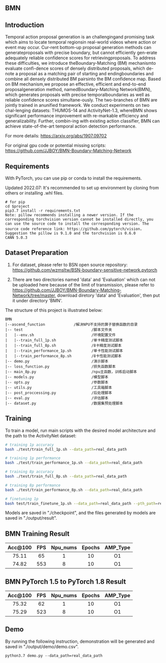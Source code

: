 ## BMN

## Introduction

Temporal action proposal generation is an challengingand promising task which aims to locate temporal regionsin real-world videos where action or event may occur. Cur-rent bottom-up proposal generation methods can generateproposals with precise boundary, but cannot efficiently gen-erate adequately reliable confidence scores for retrievingproposals. To address these difficulties, we introduce theBoundary-Matching (BM) mechanismto evaluate confi-dence scores of densely distributed proposals, which de-note a proposal as a matching pair of starting and endingboundaries and combine all densely distributed BM pairsinto the BM confidence map.  Based on BM mechanism,we propose an effective, efficient and end-to-end proposalgeneration method, namedBoundary-Matching Network(BMN), which generates proposals with precise temporalboundaries as well as reliable confidence scores simultane-ously. The two-branches of BMN are jointly trained in anunified framework. We conduct experiments on two chal-lenging datasets: THUMOS-14 and ActivityNet-1.3, whereBMN shows significant performance improvement with re-markable efficiency and generalizability. Further, combin-ing with existing action classifier, BMN can achieve state-of-the-art temporal action detection performance.

For more details: https://arxiv.org/abs/1907.09702

For original gpu code or potential missing scripts: https://github.com/JJBOY/BMN-Boundary-Matching-Network

## Requirements

With PyTorch, you can use pip or conda to install the requirements. 

Updated 2022.07: It's recommended to set up environment by cloning from others or installing .whl files. 

```
# for pip
cd $project
pip3.7 install -r requirements.txt
Note: pillow recommends installing a newer version. If the corresponding torchvision version cannot be installed directly, you can use the source code to install the corresponding version. The source code reference link: https://github.com/pytorch/vision，
Suggestion the pillow is 9.1.0 and the torchvision is 0.6.0
CANN 5.0.3
```

## Dataset Preparation

1. For dataset, please refer to BSN open source repository: https://github.com/wzmsltw/BSN-boundary-sensitive-network.pytorch

2. There are two directories named 'data' and 'Evaluation' which can not be uploaded here because of the limit of transmission, please refer to https://github.com/JJBOY/BMN-Boundary-Matching-Network/tree/master, download diretory 'data' and 'Evaluation', then put it under directory 'BMN'. 

The structure of this project is illustrated below:


```
BMN
|--ascend_function             /解决NPU不支持的算子替换函数的目录
|-- test                               /脚本文件夹
|   |--env.sh                          /环境配置文件
|   |--train_full_1p.sh                /单卡精度测试脚本
|   |--train_full_8p.sh                /8卡精度测试脚本
|   |--train_performance_1p.sh         /单卡性能测试脚本
|   |--train_performance_8p.sh         /8卡性能测试脚本
|-- demo.py                            /演示脚本
|-- loss_function.py                   /损失函数脚本
|-- main_8p.py                         /npu主函数，训练启动脚本
|-- models.py                          /模型脚本
|-- opts.py                            /参数脚本
|-- utils.py                           /工具箱脚本
|-- post_proccessing.py                /后处理脚本
|-- eval.py                            /评估脚本
|-- dataset.py                         /数据集预处理脚本

```



## Training

To train a model, run main scripts with the desired model architecture and the path to the ActivityNet dataset:

```bash
# training 1p accuracy
bash ./test/train_full_1p.sh --data_path=real_data_path

# training 1p performance
bash ./test/train_performance_1p.sh --data_path=real_data_path

# training 8p accuracy
bash ./test/train_full_8p.sh --data_path=real_data_path

# training 8p performance
bash ./test/train_performance_8p.sh --data_path=real_data_path

# finetuning 1p 
bash test/train_finetune_1p.sh --data_path=real_data_path --pth_path=real_pre_train_model_path
```

Models are saved in "./checkpoint", and the files generated by models are saved in "./output/result".

## BMN Training Result

| Acc@100    | FPS       | Npu_nums | Epochs   | AMP_Type |
| :------: | :------:  | :------: | :------: | :------: |
| 75.11    | 65         | 1        | 10       | O1       |
| 74.82    | 553       | 8        | 10       | O1       |

## BMN PyTorch 1.5 to PyTorch 1.8 Result

| Acc@100    | FPS       | Npu_nums | Epochs   | AMP_Type |
| :------: | :------:  | :------: | :------: | :------: |
| 75.32    | 62         | 1        | 10       | O1       |
| 75.29    | 523       | 8        | 10       | O1       |

## Demo

By running the following instruction, demonstration will be generated and saved in "./output/demo/demo.csv".

```
python3.7 demo.py --data_path=real_data_path
```

